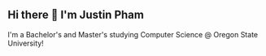 ## Hi there 👋 I'm Justin Pham

I'm a Bachelor's and Master's studying Computer Science @ Oregon State University!
